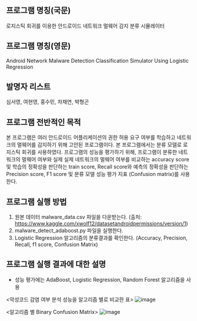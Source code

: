 ## 프로그램 명칭(국문)
로지스틱 회귀를 이용한 안드로이드 네트워크 멀웨어 감지 분류 시뮬레이터

## 프로그램 명칭(영문)
Android Network Malware Detection Classification Simulator Using Logistic Regression

## 발명자 리스트
심서영, 여현영, 홍수민, 차채연, 박형곤

## 프로그램 전반적인 목적
본 프로그램은 여러 안드로이드 어플리케이션의 권한 허용 요구 여부를 학습하고 네트워크의 멀웨어를 감지하기 위해 고안된 프로그램이다. 본 프로그램에서는 분류 모델로 로지스틱 회귀를 사용하였다. 프로그램의 성능을 평가하기 위해, 프로그램이 분류한 네트워크의 멀웨어 여부와 실제 실제 네트워크의 멀웨어 여부를 비교하는 accuracy score 및 학습의 정확성을 판단하는 train score, Recall score와 예측의 정확성을 판단하는 Precision score, F1 score 및 분류 모델 성능 평가 지표 (Confusion matrix)를 사용한다.

## 프로그램 실행 방법
1.	원본 데이터 malware_data.csv 파일을 다운받는다.
(출처: https://www.kaggle.com/xwolf12/datasetandroidpermissions/version/1)
2.	malware_detect_adaboost.py 파일을 실행한다.
3.	Logistic Regression 알고리즘의 분류결과를 확인한다.
(Accuracy, Precision, Recall, f1 score, Confusion Matrix)

## 프로그램 실행 결과에 대한 설명
- 성능 평가에는 AdaBoost, Logistic Regression, Random Forest 알고리즘을 사용

<악성코드 감염 여부 분석 성능을 알고리즘 별로 비교한 표>
![image](https://user-images.githubusercontent.com/88702793/130913428-105a14f0-9001-4b2d-b278-910938493e5f.png)

<알고리즘 별 Binary Confusion Matrix>
![image](https://user-images.githubusercontent.com/88702736/130545162-538bd7cc-e36d-4133-99f3-2d685c365ef5.png)
